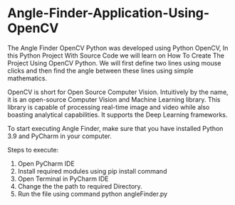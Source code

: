 # Angle-Finder-Application-Using-OpenCV

The Angle Finder OpenCV Python was developed using Python OpenCV, In this Python Project With Source Code we will learn on How To Create The Project Using OpenCV Python. We will first define two lines using mouse clicks and then find the angle between these lines using simple mathematics.

OpenCV is short for Open Source Computer Vision. Intuitively by the name, it is an open-source Computer Vision and Machine Learning library. This library is capable of processing real-time image and video while also boasting analytical capabilities. It supports the Deep Learning frameworks.

To start executing Angle Finder, make sure that you have installed Python 3.9 and PyCharm in your computer.

Steps to execute:

1. Open PyCharm IDE
2. Install required modules using pip install command
3. Open Terminal in PyCharm IDE
4. Change the the path to required Directory.
5. Run the file using command python angleFinder.py 
